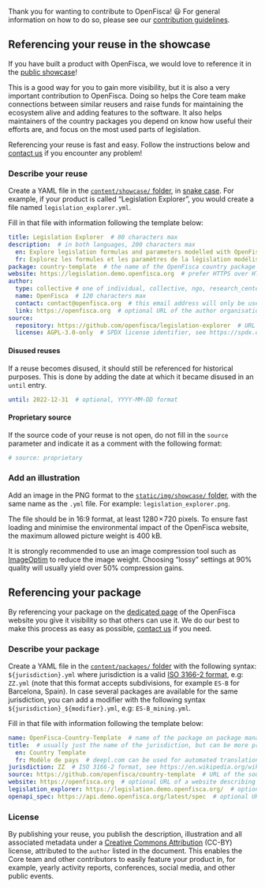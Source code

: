 Thank you for wanting to contribute to OpenFisca! :smiley: For general information on how to do so, please see our [contribution guidelines](https://openfisca.org/doc/contribute/index.html).

## Referencing your reuse in the showcase

If you have built a product with OpenFisca, we would love to reference it in the [public showcase](https://openfisca.org/en/showcase/)!

This is a good way for you to gain more visibility, but it is also a very important contribution to OpenFisca. Doing so helps the Core team make connections between similar reusers and raise funds for maintaining the ecosystem alive and adding features to the software. It also helps maintainers of the country packages you depend on know how useful their efforts are, and focus on the most used parts of legislation.

Referencing your reuse is fast and easy. Follow the instructions below and [contact us](mailto:contact@openfisca.org?subject=Referencing%20reuse) if you encounter any problem!

### Describe your reuse

Create a YAML file in the [`content/showcase/` folder](https://github.com/openfisca/openfisca.org/tree/master/data/showcase), in [snake case](https://en.wikipedia.org/wiki/Snake_case). For example, if your product is called “Legislation Explorer”, you would create a file named `legislation_explorer.yml`.

Fill in that file with information following the template below:

```yml
title: Legislation Explorer  # 80 characters max
description:  # in both languages, 200 characters max
  en: Explore legislation formulas and parameters modelled with OpenFisca.
  fr: Explorez les formules et les paramètres de la législation modélisée.  # deepl.com can be used for automated translation
package: country-template  # the name of the OpenFisca country package used by this reuse
website: https://legislation.demo.openfisca.org  # prefer HTTPS over HTTP
author:
  type: collective # one of individual, collective, ngo, research_center, business, local_government, or national_government
  name: OpenFisca  # 120 characters max
  contact: contact@openfisca.org  # this email address will only be used by the Core team for questions related to the reuse
  link: https://openfisca.org  # optional URL of the author organisation
source:
  repository: https://github.com/openfisca/legislation-explorer  # URL of the source code; if you have several repositories, choose the one that interfaces most with OpenFisca APIs and add others in a comment
  license: AGPL-3.0-only  # SPDX license identifier, see https://spdx.org/licenses/
```

#### Disused reuses

If a reuse becomes disused, it should still be referenced for historical purposes. This is done by adding the date at which it became disused in an `until` entry.

```yml
until: 2022-12-31  # optional, YYYY-MM-DD format
```

#### Proprietary source

If the source code of your reuse is not open, do not fill in the `source` parameter and indicate it as a comment with the following format:

```yml
# source: proprietary
```

### Add an illustration

Add an image in the PNG format to the [`static/img/showcase/` folder](https://github.com/openfisca/openfisca.org/tree/master/static/img/showcase), with the same name as the `.yml` file. For example: `legislation_explorer.png`.

The file should be in 16:9 format, at least 1280 × 720 pixels. To ensure fast loading and minimise the environmental impact of the OpenFisca website, the maximum allowed picture weight is 400 kB.

It is strongly recommended to use an image compression tool such as [ImageOptim](https://imageoptim.com) to reduce the image weight. Choosing “lossy” settings at 90% quality will usually yield over 50% compression gains.

## Referencing your package

By referencing your package on the [dedicated page](https://openfisca.org/en/packages/) of the OpenFisca website you give it visibility so that others can use it. We do our best to make this process as easy as possible, [contact us]((mailto:contact@openfisca.org?subject=Referencing%20package)) if you need.

### Describe your package

Create a YAML file in the [`content/packages/` folder](https://github.com/openfisca/openfisca.org/tree/master/data/packages) with the following syntax: `${jurisdiction}.yml` where jurisdiction is a valid [ISO 3166-2 format](https://en.wikipedia.org/wiki/ISO_3166-2), e.g: `ZZ.yml` (note that this format accepts subdivisions, for example `ES-B` for Barcelona, Spain). In case several packages are available for the same jurisdiction, you can add a modifier with the following syntax `${jurisdiction}_${modifier}.yml`, e.g: `ES-B_mining.yml`.

Fill in that file with information following the template below:

```yml
name: OpenFisca-Country-Template  # name of the package on package managers, i.e. what you would `pip install`
title:  # usually just the name of the jurisdiction, but can be more precise for specific cases
  en: Country Template
  fr: Modèle de pays  # deepl.com can be used for automated translation
jurisdiction: ZZ  # ISO 3166-2 format, see https://en.wikipedia.org/wiki/ISO_3166-2
source: https://github.com/openfisca/country-template  # URL of the source code
website: https://openfisca.org  # optional URL of a website describing the model and its community
legislation_explorer: https://legislation.demo.openfisca.org/  # optional URL of an interactive user interface for navigating implemented legislation
openapi_spec: https://api.demo.openfisca.org/latest/spec  # optional URL of an OpenAPI specification file
```

### License

By publishing your reuse, you publish the description, illustration and all associated metadata under a [Creative Commons Attribution](https://creativecommons.org/licenses/by/4.0/) (CC-BY) license, attributed to the `author` listed in the document. This enables the Core team and other contributors to easily feature your product in, for example, yearly activity reports, conferences, social media, and other public events.
